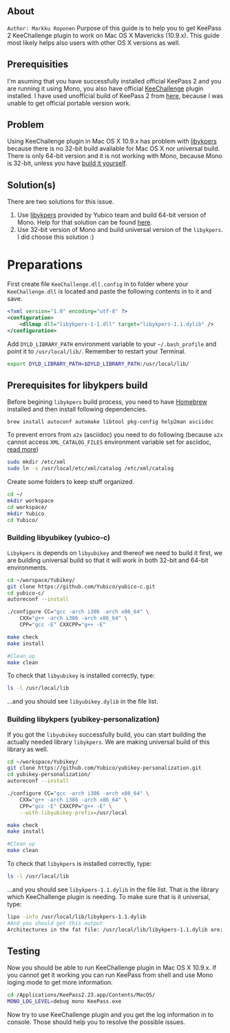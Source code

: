 ## About
`Author: Markku Roponen`
Purpose of this guide is to help you to get KeePass 2 KeeChallenge plugin to work on Mac OS X Mavericks (10.9.x). This guide most likely helps also users with other OS X versions as well.

## Prerequisities
I'm asuming that you have successfully installed official KeePass 2 and you are running it using Mono, you also have official [KeeChallenge](http://sourceforge.net/projects/keechallenge/) plugin installed.
I have used unofficial build of KeePass 2 from [here](http://keepass2.openix.be/), because I was unable to get official portable version work.

## Problem
Using KeeChallenge plugin in Mac OS X 10.9.x has problem with [libykpers](https://developers.yubico.com/yubikey-personalization/Releases/) because there is no 32-bit build available for Mac OS X nor universal build. There is only 64-bit version and it is not working with Mono, because Mono is 32-bit, unless you have [build it yourself](http://www.mono-project.com/docs/about-mono/supported-platforms/osx/).

## Solution(s)
There are two solutions for this issue.

1. Use [libykpers](https://developers.yubico.com/yubikey-personalization/Releases/) provided by Yubico team and build 64-bit version of Mono. Help for that solution can be found [here](http://www.mono-project.com/docs/about-mono/supported-platforms/osx/).
1. Use 32-bit version of Mono and build universal version of the `libykpers`. I did choose this solution :)

# Preparations
First create file `KeeChallenge.dll.config` in to folder where your `KeeChallenge.dll` is located and paste the following contents in to it and save.
```xml
<?xml version="1.0" encoding="utf-8" ?>
<configuration>
    <dllmap dll="libykpers-1-1.dll" target="libykpers-1.1.dylib" />
</configuration>
```

Add `DYLD_LIBRARY_PATH` environment variable to your `~/.bash_profile` and point it to `/usr/local/lib/`. Remember to restart your Terminal.
```bash
export DYLD_LIBRARY_PATH=$DYLD_LIBRARY_PATH:/usr/local/lib/
```

## Prerequisites for libykpers build
Before begining `libykpers` build process, you need to have [Homebrew](http://brew.sh/) installed and then install following dependencies.
```basb
brew install autoconf automake libtool pkg-config help2man asciidoc
```
To prevent errors from `a2x` (asciidoc) you need to do following (because `a2x` cannot access `XML_CATALOG_FILES` environment variable set for asciidoc, [read more](https://groups.google.com/forum/#!msg/asciidoc/FC-eOwU8rYg/ZEoO8UWuCvsJ))
```bash
sudo mkdir /etc/xml
sudo ln -s /usr/local/etc/xml/catalog /etc/xml/catalog
``` 

Create some folders to keep stuff organized.
```bash
cd ~/
mkdir workspace
cd workspace/
mkdir Yubico
cd Yubico/
```

### Building libyubikey (yubico-c)
`Libykpers` is depends on `libyubikey` and thereof we need to build it first, we are building universal build so that it will work in both 32-bit and 64-bit environments.
```bash
cd ~/worspace/Yubikey/
git clone https://github.com/Yubico/yubico-c.git
cd yubico-c/
autoreconf --install

./configure CC="gcc -arch i386 -arch x86_64" \
 	CXX="g++ -arch i386 -arch x86_64" \
 	CPP="gcc -E" CXXCPP="g++ -E" 

make check
make install

#Clean up
make clean
```

To check that `libyubikey` is installed correctly, type:
```bash
ls -l /usr/local/lib
``` 
...and you should see `libyubikey.dylib` in the file list.

### Building libykpers (yubikey-personalization)
If you got the `libyubikey` successfully build, you can start building the actually needed library `libykpers`. We are making universal build of this library as well.
```bash
cd ~/workspace/Yubikey/
git clone https://github.com/Yubico/yubikey-personalization.git
cd yubikey-personalization/
autoreconf --install

./configure CC="gcc -arch i386 -arch x86_64" \
 	CXX="g++ -arch i386 -arch x86_64" \
 	CPP="gcc -E" CXXCPP="g++ -E" \
 	--with-libyubikey-prefix=/usr/local

make check
make install

#Clean up
make clean
```

To check that `libykpers` is installed correctly, type:
```bash
ls -l /usr/local/lib
```
...and you should see `libykpers-1.1.dylib` in the file list. That is the library which KeeChallenge plugin is needing.
To make sure that is it universal, type:
```bash
lipo -info /usr/local/lib/libykpers-1.1.dylib
#And you should get this output
Architectures in the fat file: /usr/local/lib/libykpers-1.1.dylib are: i386 x86_64
``` 

## Testing
Now you should be able to run KeeChallenge plugin in Mac OS X 10.9.x. If you cannot get it working you can run KeePass from shell and use Mono loging mode to get more information.
```bash
cd /Applications/KeePass2.23.app/Contents/MacOS/
MONO_LOG_LEVEL=debug mono KeePass.exe
``` 
Now try to use KeeChallenge plugin and you get the log information in to console. Those should help you to resolve the possible issues.